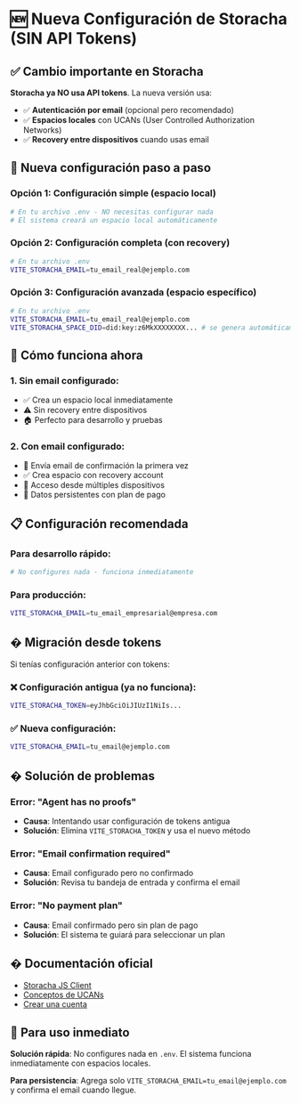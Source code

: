 # 🆕 Nueva Configuración de Storacha (SIN API Tokens)

## ✅ Cambio importante en Storacha

**Storacha ya NO usa API tokens**. La nueva versión usa:
- ✅ **Autenticación por email** (opcional pero recomendado)
- ✅ **Espacios locales** con UCANs (User Controlled Authorization Networks)
- ✅ **Recovery entre dispositivos** cuando usas email

## 🔧 Nueva configuración paso a paso

### Opción 1: Configuración simple (espacio local)
```bash
# En tu archivo .env - NO necesitas configurar nada
# El sistema creará un espacio local automáticamente
```

### Opción 2: Configuración completa (con recovery)
```bash
# En tu archivo .env
VITE_STORACHA_EMAIL=tu_email_real@ejemplo.com
```

### Opción 3: Configuración avanzada (espacio específico)
```bash
# En tu archivo .env
VITE_STORACHA_EMAIL=tu_email_real@ejemplo.com
VITE_STORACHA_SPACE_DID=did:key:z6MkXXXXXXXX... # se genera automáticamente
```

## 🚀 Cómo funciona ahora

### 1. **Sin email configurado:**
- ✅ Crea un espacio local inmediatamente
- ⚠️  Sin recovery entre dispositivos
- 🏠 Perfecto para desarrollo y pruebas

### 2. **Con email configurado:**
- 📧 Envía email de confirmación la primera vez
- ✅ Crea espacio con recovery account
- 🔄 Acceso desde múltiples dispositivos
- 💾 Datos persistentes con plan de pago

## 📋 Configuración recomendada

### Para desarrollo rápido:
```bash
# No configures nada - funciona inmediatamente
```

### Para producción:
```bash
VITE_STORACHA_EMAIL=tu_email_empresarial@empresa.com
```

## � Migración desde tokens

Si tenías configuración anterior con tokens:

### ❌ Configuración antigua (ya no funciona):
```bash
VITE_STORACHA_TOKEN=eyJhbGciOiJIUzI1NiIs...
```

### ✅ Nueva configuración:
```bash
VITE_STORACHA_EMAIL=tu_email@ejemplo.com
```

## � Solución de problemas

### Error: "Agent has no proofs"
- **Causa**: Intentando usar configuración de tokens antigua
- **Solución**: Elimina `VITE_STORACHA_TOKEN` y usa el nuevo método

### Error: "Email confirmation required"
- **Causa**: Email configurado pero no confirmado
- **Solución**: Revisa tu bandeja de entrada y confirma el email

### Error: "No payment plan"
- **Causa**: Email confirmado pero sin plan de pago
- **Solución**: El sistema te guiará para seleccionar un plan

## � Documentación oficial

- [Storacha JS Client](https://docs.storacha.network/js-client/)
- [Conceptos de UCANs](https://docs.storacha.network/concepts/ucans-and-storacha/)
- [Crear una cuenta](https://docs.storacha.network/how-to/create-account/)

## 🎯 Para uso inmediato

**Solución rápida**: No configures nada en `.env`. El sistema funciona inmediatamente con espacios locales.

**Para persistencia**: Agrega solo `VITE_STORACHA_EMAIL=tu_email@ejemplo.com` y confirma el email cuando llegue.
